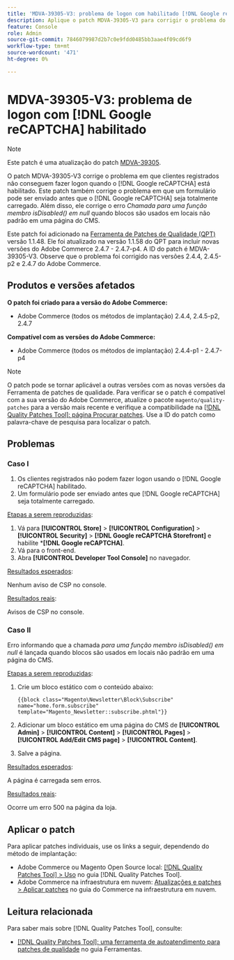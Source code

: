 ```yaml
---
title: 'MDVA-39305-V3: problema de logon com habilitado [!DNL Google reCAPTCHA]'
description: Aplique o patch MDVA-39305-V3 para corrigir o problema do Adobe Commerce em que os clientes registrados não conseguem fazer logon quando o  [!DNL Google reCAPTCHA]  está habilitado. Este patch também corrige o problema em que um formulário pode ser enviado antes do  [!DNL Google reCAPTCHA] ser totalmente carregado. Além disso, ele corrige o erro *Call to a member function isDisabled() em null* quando blocos são usados em locais não padrão em uma página do CMS.
feature: Console
role: Admin
source-git-commit: 7846079987d2b7c0e9fdd0485bb3aae4f09cd6f9
workflow-type: tm+mt
source-wordcount: '471'
ht-degree: 0%

---
```


# MDVA-39305-V3: problema de logon com [!DNL Google reCAPTCHA] habilitado

>[!NOTE]
>
>Este patch é uma atualização do patch [MDVA-39305](/help/tools/quality-patches-tool/patches-available-in-qpt/v1-1-1/mdva-39305-login-issues-with-enabled-google-recaptcha.md).

O patch MDVA-39305-V3 corrige o problema em que clientes registrados não conseguem fazer logon quando o [!DNL Google reCAPTCHA] está habilitado. Este patch também corrige o problema em que um formulário pode ser enviado antes que o [!DNL Google reCAPTCHA] seja totalmente carregado. Além disso, ele corrige o erro *Chamada para uma função membro isDisabled() em null* quando blocos são usados em locais não padrão em uma página do CMS.

Este patch foi adicionado na [Ferramenta de Patches de Qualidade (QPT)](https://experienceleague.adobe.com/en/docs/commerce-knowledge-base/kb/announcements/commerce-announcements/magento-quality-patches-released-new-tool-to-self-serve-quality-patches) versão 1.1.48. Ele foi atualizado na versão 1.1.58 do QPT para incluir novas versões do Adobe Commerce 2.4.7 - 2.4.7-p4. A ID do patch é MDVA-39305-V3. Observe que o problema foi corrigido nas versões 2.4.4, 2.4.5-p2 e 2.4.7 do Adobe Commerce.

## Produtos e versões afetados

**O patch foi criado para a versão do Adobe Commerce:**

* Adobe Commerce (todos os métodos de implantação) 2.4.4, 2.4.5-p2, 2.4.7

**Compatível com as versões do Adobe Commerce:**

* Adobe Commerce (todos os métodos de implantação) 2.4.4-p1 - 2.4.7-p4

>[!NOTE]
>
>O patch pode se tornar aplicável a outras versões com as novas versões da Ferramenta de patches de qualidade. Para verificar se o patch é compatível com a sua versão do Adobe Commerce, atualize o pacote `magento/quality-patches` para a versão mais recente e verifique a compatibilidade na [[!DNL Quality Patches Tool]: página Procurar patches](https://experienceleague.adobe.com/en/docs/commerce-knowledge-base/kb/announcements/commerce-announcements/magento-quality-patches-released-new-tool-to-self-serve-quality-patches). Use a ID do patch como palavra-chave de pesquisa para localizar o patch.

## Problemas

### Caso I

1. Os clientes registrados não podem fazer logon usando o [!DNL Google reCAPTCHA] habilitado.
1. Um formulário pode ser enviado antes que [!DNL Google reCAPTCHA] seja totalmente carregado.

<u>Etapas a serem reproduzidas</u>:

1. Vá para **[!UICONTROL Store]** > **[!UICONTROL Configuration]** > **[!UICONTROL Security]** > **[!DNL Google reCAPTCHA Storefront]** e habilite ***[!DNL Google reCAPTCHA]**.
1. Vá para o front-end.
1. Abra **[!UICONTROL Developer Tool Console]** no navegador.

<u>Resultados esperados</u>:

Nenhum aviso de CSP no console.

<u>Resultados reais</u>:

Avisos de CSP no console.

### Caso II

Erro informando que a chamada *para uma função membro isDisabled() em null* é lançada quando blocos são usados em locais não padrão em uma página do CMS.

<u>Etapas a serem reproduzidas</u>:

1. Crie um bloco estático com o conteúdo abaixo:

   ```
   {{block class="Magento\Newsletter\Block\Subscribe" name="home.form.subscribe"
   template="Magento_Newsletter::subscribe.phtml"}}
   ```

1. Adicionar um bloco estático em uma página do CMS de **[!UICONTROL Admin]** > **[!UICONTROL Content]** > **[!UICONTROL Pages]** > **[!UICONTROL Add/Edit CMS page]** > **[!UICONTROL Content]**.
1. Salve a página.

<u>Resultados esperados</u>:

A página é carregada sem erros.

<u>Resultados reais</u>:

Ocorre um erro 500 na página da loja.

## Aplicar o patch

Para aplicar patches individuais, use os links a seguir, dependendo do método de implantação:

* Adobe Commerce ou Magento Open Source local: [[!DNL Quality Patches Tool] > Uso](/help/tools/quality-patches-tool/usage.md) no guia [!DNL Quality Patches Tool].
* Adobe Commerce na infraestrutura em nuvem: [Atualizações e patches > Aplicar patches](https://experienceleague.adobe.com/docs/commerce-cloud-service/user-guide/develop/upgrade/apply-patches.html) no guia do Commerce na infraestrutura em nuvem.

## Leitura relacionada

Para saber mais sobre [!DNL Quality Patches Tool], consulte:

* [[!DNL Quality Patches Tool]: uma ferramenta de autoatendimento para patches de qualidade](/help/tools/quality-patches-tool/quality-patches-tool-to-self-serve-quality-patches.md) no guia Ferramentas.


